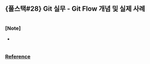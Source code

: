 ## {풀스택#28} Git 실무 - Git Flow 개념 및 실제 사례

###

#

### [Note]

-

#

### [Reference](https://www.youtube.com/watch?v=VY8K9FguM-E&list=PLEOnZ6GeucBUvJYvTTnNalSFvYqVObVVH&index=6)
